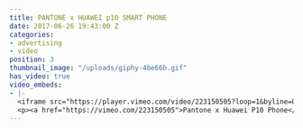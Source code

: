 ```yaml
---
title: PANTONE x HUAWEI p10 SMART PHONE
date: 2017-06-26 19:43:00 Z
categories:
- advertising
- video
position: 3
thumbnail_image: "/uploads/giphy-4be66b.gif"
has_video: true
video_embeds:
- |-
  <iframe src="https://player.vimeo.com/video/223150505?loop=1&byline=0&portrait=0" width="1280" height="720" frameborder="0" webkitallowfullscreen mozallowfullscreen allowfullscreen></iframe>
  <p><a href="https://vimeo.com/223150505">Pantone x Huawei P10 Phone</a> from <a href="https://vimeo.com/user30551234">Batu Projects</a> on <a href="https://vimeo.com">Vimeo</a>.</p>
---
```


